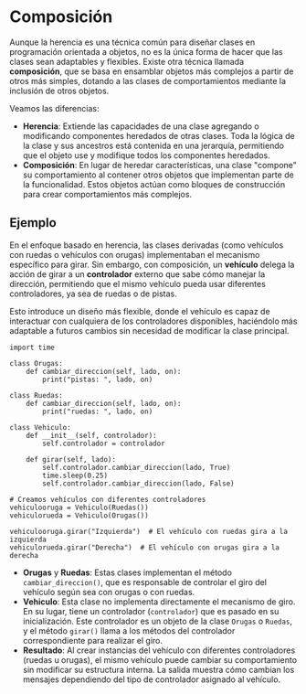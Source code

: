 # Composición

Aunque la herencia es una técnica común para diseñar clases en programación orientada a objetos, no es la única forma de hacer que las clases sean adaptables y flexibles. Existe otra técnica llamada **composición**, que se basa en ensamblar objetos más complejos a partir de otros más simples, dotando a las clases de comportamientos mediante la inclusión de otros objetos.

Veamos las diferencias:

* **Herencia**: Extiende las capacidades de una clase agregando o modificando componentes heredados de otras clases. Toda la lógica de la clase y sus ancestros está contenida en una jerarquía, permitiendo que el objeto use y modifique todos los componentes heredados.
* **Composición**: En lugar de heredar características, una clase "compone" su comportamiento al contener otros objetos que implementan parte de la funcionalidad. Estos objetos actúan como bloques de construcción para crear comportamientos más complejos.

## Ejemplo

En el enfoque basado en herencia, las clases derivadas (como vehículos con ruedas o vehículos con orugas) implementaban el mecanismo específico para girar. Sin embargo, con composición, un **vehículo** delega la acción de girar a un **controlador** externo que sabe cómo manejar la dirección, permitiendo que el mismo vehículo pueda usar diferentes controladores, ya sea de ruedas o de pistas.

Esto introduce un diseño más flexible, donde el vehículo es capaz de interactuar con cualquiera de los controladores disponibles, haciéndolo más adaptable a futuros cambios sin necesidad de modificar la clase principal.

```
import time

class Orugas:
    def cambiar_direccion(self, lado, on):
        print("pistas: ", lado, on)

class Ruedas:
    def cambiar_direccion(self, lado, on):
        print("ruedas: ", lado, on)

class Vehiculo:
    def __init__(self, controlador):
        self.controlador = controlador

    def girar(self, lado):
        self.controlador.cambiar_direccion(lado, True)
        time.sleep(0.25)
        self.controlador.cambiar_direccion(lado, False)

# Creamos vehículos con diferentes controladores
vehiculooruga = Vehiculo(Ruedas())
vehiculorueda = Vehiculo(Orugas())

vehiculooruga.girar("Izquierda")  # El vehículo con ruedas gira a la izquierda
vehiculorueda.girar("Derecha")  # El vehículo con orugas gira a la derecha
```

* **Orugas** y **Ruedas**: Estas clases implementan el método `cambiar_direccion()`, que es responsable de controlar el giro del vehículo según sea con orugas o con ruedas.
* **Vehiculo**: Esta clase no implementa directamente el mecanismo de giro. En su lugar, tiene un controlador (`controlador`) que es pasado en su inicialización. Este controlador es un objeto de la clase `Orugas` o `Ruedas`, y el método `girar()` llama a los métodos del controlador correspondiente para realizar el giro.
* **Resultado**: Al crear instancias del vehículo con diferentes controladores (ruedas u orugas), el mismo vehículo puede cambiar su comportamiento sin modificar su estructura interna. La salida muestra cómo cambian los mensajes dependiendo del tipo de controlador asignado al vehículo.

